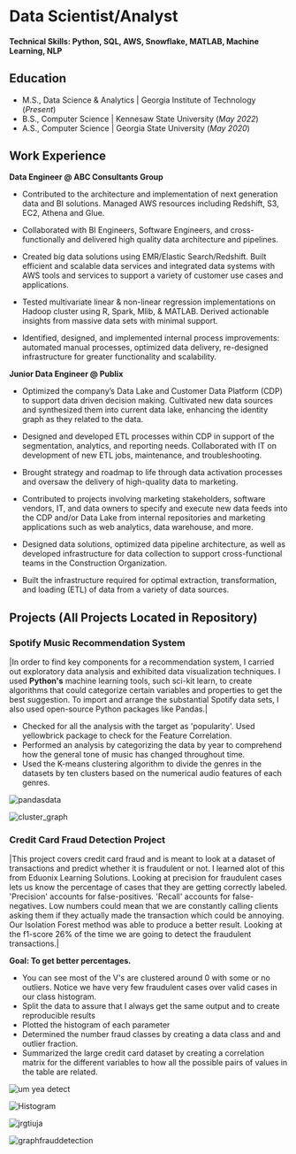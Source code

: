 # Data Scientist/Analyst

#### Technical Skills: Python, SQL, AWS, Snowflake, MATLAB, Machine Learning, NLP

## Education
- M.S., Data Science & Analytics | Georgia Institute of Technology (_Present_)
- B.S., Computer Science | Kennesaw State University (_May 2022_)
- A.S., Computer Science | Georgia State University (_May 2020_)

## Work Experience
**Data Engineer @ ABC Consultants Group**
- Contributed to the architecture and implementation of next generation data and BI solutions.  Managed AWS resources including Redshift, S3, EC2, Athena and Glue.

- Collaborated with BI Engineers, Software Engineers, and cross-functionally and delivered high quality data architecture and pipelines. 

- Created big data solutions using EMR/Elastic Search/Redshift. Built efficient and scalable data services and integrated data systems with AWS tools and services to support a variety of customer use cases and applications.

- Tested multivariate linear & non-linear regression implementations on Hadoop cluster using R, Spark, Mlib, & MATLAB. Derived actionable insights from massive data sets with minimal support. 

- Identified, designed, and implemented internal process improvements: automated manual processes, optimized data delivery, re-designed infrastructure for greater functionality and scalability.


**Junior Data Engineer @ Publix**
- Optimized the company’s Data Lake and Customer Data Platform (CDP) to support data driven decision making.  Cultivated new data sources and synthesized them into current data lake, enhancing the identity graph as they related to the data.

- Designed and developed ETL processes within CDP in support of the segmentation, analytics, and reporting needs.  Collaborated with IT on development of new ETL jobs, maintenance, and troubleshooting.

- Brought strategy and roadmap to life through data activation processes and oversaw the delivery of high-quality data to marketing.  

- Contributed to projects involving marketing stakeholders, software vendors, IT, and data owners to specify and execute new data feeds into the CDP and/or Data Lake from internal repositories and marketing applications such as web analytics, data warehouse, and more.


- Designed data solutions, optimized data pipeline architecture, as well as developed infrastructure for data collection to support cross-functional teams in the Construction Organization.
  
- Built the infrastructure required for optimal extraction, transformation, and loading (ETL) of data from a variety of data sources.



## Projects (All Projects Located in Repository)
### Spotify Music Recommendation System

|In order to find key components for a recommendation system, I carried out exploratory data analysis and exhibited data visualization techniques. I used **Python's** machine learning tools, such sci-kit learn, to create algorithms that could categorize certain variables and properties to get the best suggestion. To import and arrange the substantial Spotify data sets, I also used open-source Python packages like Pandas.|  

- Checked for all the analysis with the target as 'popularity'. Used yellowbrick package to check for the Feature Correlation.
- Performed an analysis by categorizing the data by year to comprehend how the general tone of music has changed throughout time.
- Used the K-means clustering algorithm to divide the genres in the datasets by ten clusters based on the numerical audio features of each genres.

![pandasdata](https://github.com/AlexusprettyGlass/AlexusGlass.github.io/assets/135679332/581d3e66-ed12-4aea-bd26-9a55f5abd2ff)


![cluster_graph](https://github.com/AlexusprettyGlass/AlexusGlass.github.io/assets/135679332/701bd1c5-ddf0-4fe9-bd3a-2a35ffc19827)





### Credit Card Fraud Detection Project

|This project covers credit card fraud and is meant to look at a dataset of transactions and predict whether it is fraudulent or not. I learned alot of this from Eduonix Learning Solutions. Looking at precision for fraudulent cases lets us know the percentage of cases that they are getting correctly labeled. 'Precision' accounts for false-positives. 'Recall' accounts for false-negatives. Low numbers could mean that we are constantly calling clients asking them if they actually made the transaction which could be annoying. Our Isolation Forest method was able to produce a better result. Looking at the f1-score 26% of the time we are going to detect the fraudulent transactions.|

**Goal: To get better percentages.**

- You can see most of the V's are clustered around 0 with some or no outliers. Notice we have very few fraudulent cases over valid cases in our class histogram.
- Split the data to assure that I always get the same output and to create reproducible results
- Plotted the histogram of each parameter
- Determined the number fraud classes by creating a data class and and outlier fraction.
- Summarized the large credit card dataset by creating a correlation matrix for the different variables to how all the possible pairs of values in the table are related.

![um yea detect](https://github.com/AlexusprettyGlass/AlexusGlass.github.io/assets/135679332/184fe407-121f-414b-827e-ed811975515e)


![Histogram](https://github.com/AlexusprettyGlass/AlexusGlass.github.io/assets/135679332/1e18cb5f-874c-4708-b839-c298d11878c9)


![jrgtiuja](https://github.com/AlexusprettyGlass/AlexusGlass.github.io/assets/135679332/f2e3d286-6829-4a7e-af55-739bb1fcf3b0)


![graphfrauddetection](https://github.com/AlexusprettyGlass/AlexusGlass.github.io/assets/135679332/58fcd05c-b2cc-46bd-80ac-4d6a8b6230c7)


